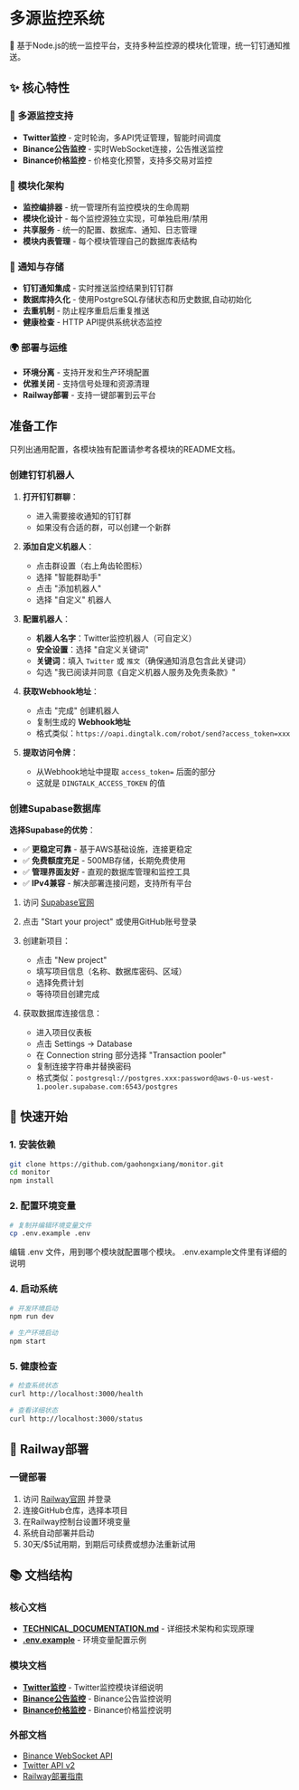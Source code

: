 # 多源监控系统

🚀 基于Node.js的统一监控平台，支持多种监控源的模块化管理，统一钉钉通知推送。

## ✨ 核心特性

### 🎯 **多源监控支持**
- **Twitter监控** - 定时轮询，多API凭证管理，智能时间调度
- **Binance公告监控** - 实时WebSocket连接，公告推送监控
- **Binance价格监控** - 价格变化预警，支持多交易对监控

### 🔧 **模块化架构**
- **监控编排器** - 统一管理所有监控模块的生命周期
- **模块化设计** - 每个监控源独立实现，可单独启用/禁用
- **共享服务** - 统一的配置、数据库、通知、日志管理
- **模块内表管理** - 每个模块管理自己的数据库表结构

### 📱 **通知与存储**
- **钉钉通知集成** - 实时推送监控结果到钉钉群
- **数据库持久化** - 使用PostgreSQL存储状态和历史数据,自动初始化
- **去重机制** - 防止程序重启后重复推送
- **健康检查** - HTTP API提供系统状态监控

### 🌍 **部署与运维**
- **环境分离** - 支持开发和生产环境配置
- **优雅关闭** - 支持信号处理和资源清理
- **Railway部署** - 支持一键部署到云平台

## 准备工作

只列出通用配置，各模块独有配置请参考各模块的README文档。

### 创建钉钉机器人

1. **打开钉钉群聊**：
   - 进入需要接收通知的钉钉群
   - 如果没有合适的群，可以创建一个新群

2. **添加自定义机器人**：
   - 点击群设置（右上角齿轮图标）
   - 选择 "智能群助手"
   - 点击 "添加机器人"
   - 选择 "自定义" 机器人

3. **配置机器人**：
   - **机器人名字**：Twitter监控机器人（可自定义）
   - **安全设置**：选择 "自定义关键词"
   - **关键词**：填入 `Twitter` 或 `推文`（确保通知消息包含此关键词）
   - 勾选 "我已阅读并同意《自定义机器人服务及免责条款》"

4. **获取Webhook地址**：
   - 点击 "完成" 创建机器人
   - 复制生成的 **Webhook地址**
   - 格式类似：`https://oapi.dingtalk.com/robot/send?access_token=xxx`

5. **提取访问令牌**：
   - 从Webhook地址中提取 `access_token=` 后面的部分
   - 这就是 `DINGTALK_ACCESS_TOKEN` 的值

### 创建Supabase数据库

**选择Supabase的优势**：
- ✅ **更稳定可靠** - 基于AWS基础设施，连接更稳定
- ✅ **免费额度充足** - 500MB存储，长期免费使用
- ✅ **管理界面友好** - 直观的数据库管理和监控工具
- ✅ **IPv4兼容** - 解决部署连接问题，支持所有平台

1. 访问 [Supabase官网](https://supabase.com/)
2. 点击 "Start your project" 或使用GitHub账号登录
3. 创建新项目：
   - 点击 "New project"
   - 填写项目信息（名称、数据库密码、区域）
   - 选择免费计划
   - 等待项目创建完成

4. 获取数据库连接信息：
   - 进入项目仪表板
   - 点击 Settings → Database
   - 在 Connection string 部分选择 "Transaction pooler"
   - 复制连接字符串并替换密码
   - 格式类似：`postgresql://postgres.xxx:password@aws-0-us-west-1.pooler.supabase.com:6543/postgres`

## 🚀 快速开始

### 1. 安装依赖
```bash
git clone https://github.com/gaohongxiang/monitor.git
cd monitor
npm install
```

### 2. 配置环境变量
```bash
# 复制并编辑环境变量文件
cp .env.example .env
```

编辑 .env 文件，用到哪个模块就配置哪个模块。 .env.example文件里有详细的说明


### 4. 启动系统
```bash
# 开发环境启动
npm run dev

# 生产环境启动
npm start
```

### 5. 健康检查
```bash
# 检查系统状态
curl http://localhost:3000/health

# 查看详细状态
curl http://localhost:3000/status
```

## 🐳 Railway部署

### 一键部署
1. 访问 [Railway官网](https://railway.app/) 并登录
2. 连接GitHub仓库，选择本项目
3. 在Railway控制台设置环境变量
4. 系统自动部署并启动
5. 30天/$5试用期，到期后可续费或想办法重新试用

## 📚 文档结构

### 核心文档
- **[TECHNICAL_DOCUMENTATION.md](TECHNICAL_DOCUMENTATION.md)** - 详细技术架构和实现原理
- **[.env.example](.env.example)** - 环境变量配置示例

### 模块文档
- **[Twitter监控](src/monitors/twitter/README.md)** - Twitter监控模块详细说明
- **[Binance公告监控](src/monitors/binance-announcement/README.md)** - Binance公告监控说明
- **[Binance价格监控](src/monitors/binance-price/README.md)** - Binance价格监控说明

### 外部文档
- [Binance WebSocket API](https://developers.binance.com/docs/zh-CN/cms/general-info)
- [Twitter API v2](https://developer.twitter.com/en/docs/twitter-api)
- [Railway部署指南](https://docs.railway.app/)